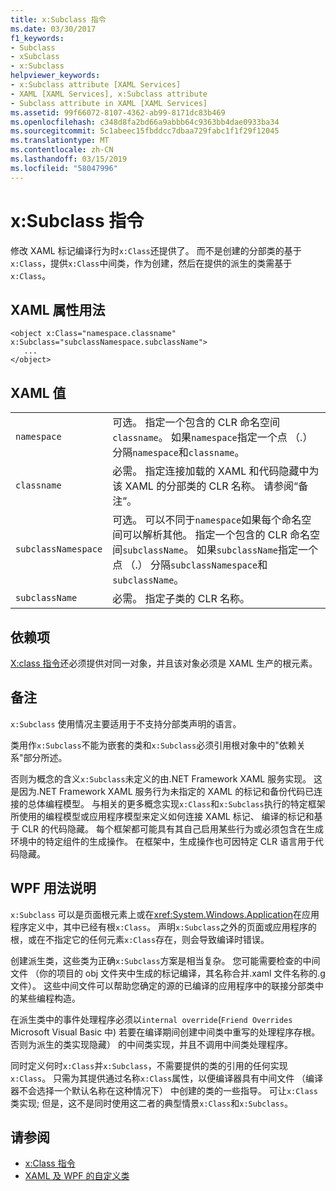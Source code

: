 ```yaml
---
title: x:Subclass 指令
ms.date: 03/30/2017
f1_keywords:
- Subclass
- xSubclass
- x:Subclass
helpviewer_keywords:
- x:Subclass attribute [XAML Services]
- XAML [XAML Services], x:Subclass attribute
- Subclass attribute in XAML [XAML Services]
ms.assetid: 99f66072-8107-4362-ab99-8171dc83b469
ms.openlocfilehash: c348d8fa2bd66a9abbb64c9363bb4dae0933ba34
ms.sourcegitcommit: 5c1abeec15fbddcc7dbaa729fabc1f1f29f12045
ms.translationtype: MT
ms.contentlocale: zh-CN
ms.lasthandoff: 03/15/2019
ms.locfileid: "58047996"
---
```

# <a name="xsubclass-directive"></a>x:Subclass 指令
修改 XAML 标记编译行为时`x:Class`还提供了。 而不是创建的分部类的基于`x:Class`，提供`x:Class`中间类，作为创建，然后在提供的派生的类需基于`x:Class`。  
  
## <a name="xaml-attribute-usage"></a>XAML 属性用法  
  
```  
<object x:Class="namespace.classname" x:Subclass="subclassNamespace.subclassName">  
   ...  
</object>  
```  
  
## <a name="xaml-values"></a>XAML 值  
  
|||  
|-|-|  
|`namespace`|可选。 指定一个包含的 CLR 命名空间`classname`。 如果`namespace`指定一个点 （.） 分隔`namespace`和`classname`。|  
|`classname`|必需。 指定连接加载的 XAML 和代码隐藏中为该 XAML 的分部类的 CLR 名称。 请参阅“备注”。|  
|`subclassNamespace`|可选。 可以不同于`namespace`如果每个命名空间可以解析其他。 指定一个包含的 CLR 命名空间`subclassName`。 如果`subclassName`指定一个点 （.） 分隔`subclassNamespace`和`subclassName`。|  
|`subclassName`|必需。 指定子类的 CLR 名称。|  
  
## <a name="dependencies"></a>依赖项  
 [X:class 指令](x-class-directive.md)还必须提供对同一对象，并且该对象必须是 XAML 生产的根元素。  
  
## <a name="remarks"></a>备注  
 `x:Subclass` 使用情况主要适用于不支持分部类声明的语言。  
  
 类用作`x:Subclass`不能为嵌套的类和`x:Subclass`必须引用根对象中的"依赖关系"部分所述。  
  
 否则为概念的含义`x:Subclass`未定义的由.NET Framework XAML 服务实现。 这是因为.NET Framework XAML 服务行为未指定的 XAML 的标记和备份代码已连接的总体编程模型。 与相关的更多概念实现`x:Class`和`x:Subclass`执行的特定框架所使用的编程模型或应用程序模型来定义如何连接 XAML 标记、 编译的标记和基于 CLR 的代码隐藏。 每个框架都可能具有其自己启用某些行为或必须包含在生成环境中的特定组件的生成操作。 在框架中，生成操作也可因特定 CLR 语言用于代码隐藏。  
  
## <a name="wpf-usage-notes"></a>WPF 用法说明  
 `x:Subclass` 可以是页面根元素上或在<xref:System.Windows.Application>在应用程序定义中，其中已经有根`x:Class`。 声明`x:Subclass`之外的页面或应用程序的根，或在不指定它的任何元素`x:Class`存在，则会导致编译时错误。  
  
 创建派生类，这些类为正确`x:Subclass`方案是相当复杂。 您可能需要检查的中间文件 （你的项目的 obj 文件夹中生成的标记编译，其名称合并.xaml 文件名称的.g 文件）。 这些中间文件可以帮助您确定的源的已编译的应用程序中的联接分部类中的某些编程构造。  
  
 在派生类中的事件处理程序必须以`internal override`(`Friend Overrides` Microsoft Visual Basic 中) 若要在编译期间创建中间类中重写的处理程序存根。 否则为派生的类实现隐藏） 的中间类实现，并且不调用中间类处理程序。  
  
 同时定义何时`x:Class`并`x:Subclass`，不需要提供的类的引用的任何实现`x:Class`。 只需为其提供通过名称`x:Class`属性，以便编译器具有中间文件 （编译器不会选择一个默认名称在这种情况下） 中创建的类的一些指导。 可让`x:Class`类实现; 但是，这不是同时使用这二者的典型情景`x:Class`和`x:Subclass`。  
  
## <a name="see-also"></a>请参阅
- [x:Class 指令](x-class-directive.md)
- [XAML 及 WPF 的自定义类](../wpf/advanced/xaml-and-custom-classes-for-wpf.md)
